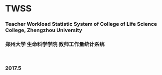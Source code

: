 # TWSS
### Teacher Workload Statistic System of College of Life Science College, Zhengzhou University
### 郑州大学 生命科学学院 教师工作量统计系统

<br>

### 2017.5